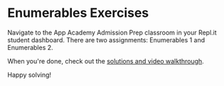 # Enumerables Exercises

Navigate to the App Academy Admission Prep classroom in your Repl.it student
dashboard. There are two assignments: Enumerables 1 and Enumerables 2. 

When you're done, check out the [solutions and video walkthrough][walkthrough].

Happy solving!

[walkthrough]: walkthrough.md
